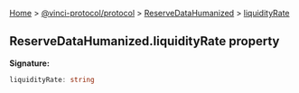 [Home](./index.md) &gt; [@vinci-protocol/protocol](./protocol.md) &gt; [ReserveDataHumanized](./protocol.reservedatahumanized.md) &gt; [liquidityRate](./protocol.reservedatahumanized.liquidityrate.md)

## ReserveDataHumanized.liquidityRate property

<b>Signature:</b>

```typescript
liquidityRate: string
```
